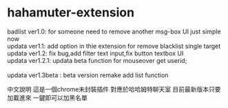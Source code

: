 # hahamuter-extension

badlist ver1.0: for someone need to remove another msg-box UI just simple now</br>
updata  ver1.1: add option in thie extension for remove blacklist single target</br>
updata  ver1.2: fix bug,add filter text input,fix button textbox UI</br>
updata  ver1.2.1: updata beta function for mouseover get userid;</br>
</br>
updata  ver1.3beta : beta version remake add list function

中文說明 這是一個chrome未封裝插件 對應於哈哈姆特聊天室 目前最新版本只要加載進來 一鍵即可以加黑名單</br>
